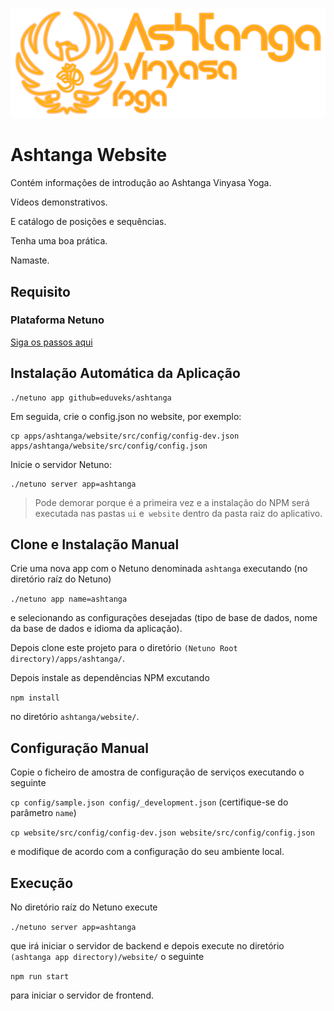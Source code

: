 ![Logo](https://raw.githubusercontent.com/eduveks/ashtanga/main/docs/logo.svg)

# Ashtanga Website

Contém informações de introdução ao Ashtanga Vinyasa Yoga.

Vídeos demonstrativos.

E catálogo de posições e sequências.

Tenha uma boa prática.

Namaste.

## Requisito

### Plataforma Netuno

[Siga os passos aqui](https://doc.netuno.org/docs/en/installation/)

## Instalação Automática da Aplicação

```
./netuno app github=eduveks/ashtanga
```

Em seguida, crie o config.json no website, por exemplo:

```
cp apps/ashtanga/website/src/config/config-dev.json apps/ashtanga/website/src/config/config.json
```

Inicie o servidor Netuno:

```
./netuno server app=ashtanga
```

> Pode demorar porque é a primeira vez e a instalação do NPM será executada nas pastas `ui` e` website` dentro da pasta raiz do aplicativo.

## Clone e Instalação Manual

Crie uma nova app com o Netuno denominada `ashtanga` executando (no diretório raíz do Netuno) 

`./netuno app name=ashtanga`

e selecionando as configurações desejadas (tipo de base de dados, nome da base de dados e idioma da aplicação).

Depois clone este projeto para o diretório `(Netuno Root directory)/apps/ashtanga/`.

Depois instale as dependências NPM excutando

`npm install` 

no diretório `ashtanga/website/`.

## Configuração Manual

Copie o ficheiro de amostra de configuração de serviços executando o seguinte

`cp config/sample.json config/_development.json` (certifique-se do parâmetro `name`)

`cp website/src/config/config-dev.json website/src/config/config.json` 

e modifique de acordo com a configuração do seu ambiente local.

## Execução

No diretório raíz do Netuno execute

`./netuno server app=ashtanga`

que irá iniciar o servidor de backend e depois execute no diretório `(ashtanga app directory)/website/` o seguinte

`npm run start`

para iniciar o servidor de frontend.
